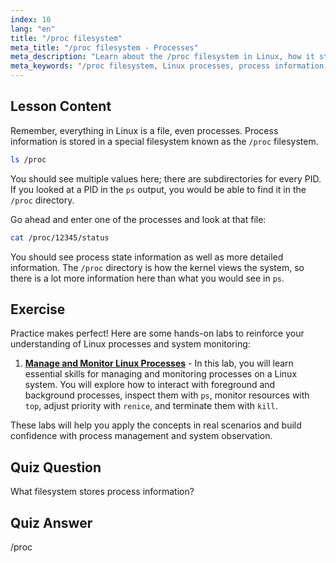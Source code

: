 ```yaml
---
index: 10
lang: "en"
title: "/proc filesystem"
meta_title: "/proc filesystem - Processes"
meta_description: "Learn about the /proc filesystem in Linux, how it stores process information, and its structure. Explore process details with this essential Linux guide."
meta_keywords: "/proc filesystem, Linux processes, process information, Linux tutorial, beginner Linux, Linux guide"
---
```


## Lesson Content

Remember, everything in Linux is a file, even processes. Process information is stored in a special filesystem known as the `/proc` filesystem.

```bash
ls /proc
```

You should see multiple values here; there are subdirectories for every PID. If you looked at a PID in the `ps` output, you would be able to find it in the `/proc` directory.

Go ahead and enter one of the processes and look at that file:

```bash
cat /proc/12345/status
```

You should see process state information as well as more detailed information. The `/proc` directory is how the kernel views the system, so there is a lot more information here than what you would see in `ps`.

## Exercise

Practice makes perfect! Here are some hands-on labs to reinforce your understanding of Linux processes and system monitoring:

1. **[Manage and Monitor Linux Processes](https://labex.io/labs/comptia-manage-and-monitor-linux-processes-590864)** - In this lab, you will learn essential skills for managing and monitoring processes on a Linux system. You will explore how to interact with foreground and background processes, inspect them with `ps`, monitor resources with `top`, adjust priority with `renice`, and terminate them with `kill`.

These labs will help you apply the concepts in real scenarios and build confidence with process management and system observation.

## Quiz Question

What filesystem stores process information?

## Quiz Answer

/proc
